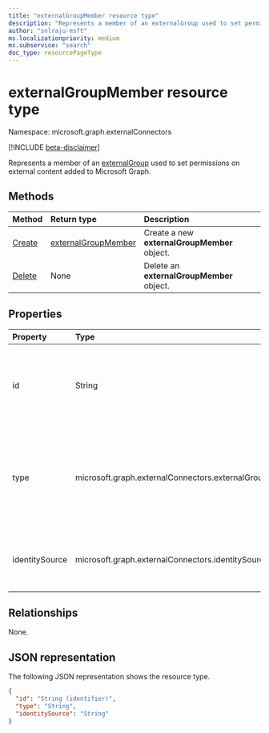```yaml
---
title: "externalGroupMember resource type"
description: "Represents a member of an externalGroup used to set permissions on external content added to Microsoft Graph."
author: "snlraju-msft"
ms.localizationpriority: medium
ms.subservice: "search"
doc_type: resourcePageType
---
```


# externalGroupMember resource type

Namespace: microsoft.graph.externalConnectors

[!INCLUDE [beta-disclaimer](../../includes/beta-disclaimer.md)]

Represents a member of an [externalGroup](externalconnectors-externalgroup.md) used to set permissions on external content added to Microsoft Graph.

## Methods

| Method                                                              | Return type         | Description                              |
|:--------------------------------------------------------------------|:--------------------|:-----------------------------------------|
| [Create](../api/externalconnectors-externalgroup-post-members.md) | [externalGroupMember](../resources/externalconnectors-externalgroupmember.md) | Create a new **externalGroupMember** object. |
| [Delete](../api/externalconnectors-externalgroupmember-delete.md)  | None                | Delete an **externalGroupMember** object.   |

## Properties

| Property       | Type                    | Description                                                          |
|:---------------|:------------------------|:---------------------------------------------------------------------|
| id             | String                  | The unique ID of the member. It would be the objectId for Microsoft Entra users or groups and the **id** property of the **externalGroup** for external groups.                                    |
| type           | microsoft.graph.externalConnectors.externalGroupMemberType | The type of member added to the external group. Possible values are: `user` or `group` when the **identitySource** is `azureActiveDirectory` and just `group` when the **identitySource** is `external`. |
| identitySource | microsoft.graph.externalConnectors.identitySourceType      | The identity source that the member belongs to. Possible values are: `azureActiveDirectory`, `external`.                                                                                         |

## Relationships

None.

## JSON representation

The following JSON representation shows the resource type.
<!-- {
  "blockType": "resource",
  "keyProperty": "id",
  "@odata.type": "microsoft.graph.externalConnectors.externalGroupMember",
  "openType": false
}
-->

``` json
{
  "id": "String (identifier)",
  "type": "String",
  "identitySource": "String"
}
```
